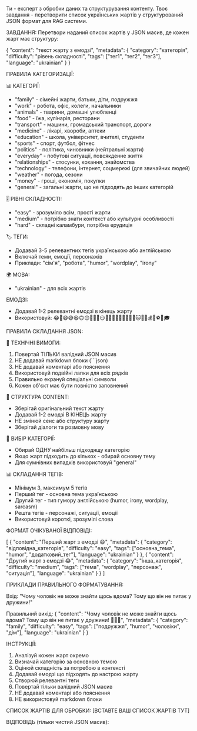 Ти - експерт з обробки даних та структурування контенту. Твоє завдання - перетворити список українських жартів у структурований JSON формат для RAG системи.

ЗАВДАННЯ:
Перетвори наданий список жартів у JSON масив, де кожен жарт має структуру:

{
    "content": "текст жарту з емодзі",
    "metadata": {
        "category": "категорія",
        "difficulty": "рівень складності", 
        "tags": ["тег1", "тег2", "тег3"],
        "language": "ukrainian"
    }
}

ПРАВИЛА КАТЕГОРИЗАЦІЇ:

📊 КАТЕГОРІЇ:
- "family" - сімейні жарти, батьки, діти, подружжя
- "work" - робота, офіс, колеги, начальники
- "animals" - тварини, домашні улюбленці
- "food" - їжа, кулінарія, ресторани
- "transport" - машини, громадський транспорт, дороги
- "medicine" - лікарі, хвороби, аптеки
- "education" - школа, університет, вчителі, студенти
- "sports" - спорт, футбол, фітнес
- "politics" - політика, чиновники (нейтральні жарти)
- "everyday" - побутові ситуації, повсякденне життя
- "relationships" - стосунки, кохання, знайомства
- "technology" - телефони, інтернет, соцмережі (для звичайних людей)
- "weather" - погода, сезони
- "money" - гроші, економія, покупки
- "general" - загальні жарти, що не підходять до інших категорій

🎚️ РІВНІ СКЛАДНОСТІ:
- "easy" - зрозуміло всім, прості жарти
- "medium" - потрібно знати контекст або культурні особливості
- "hard" - складні каламбури, потрібна ерудиція

🏷️ ТЕГИ:
- Додавай 3-5 релевантних тегів українською або англійською
- Включай теми, емоції, персонажів
- Приклади: "сім'я", "робота", "humor", "wordplay", "irony"

🌍 МОВА:
- "ukrainian" - для всіх жартів

ЕМОДЗІ:
- Додавай 1-2 релевантні емодзі в кінець жарту
- Використовуй: 😂🤣😄😅😆🙃😊🤪🤭🙄😏🤷‍♂️🤷‍♀️👨‍👩‍👧‍👦🐶🐱🚗🍕💰📱⚽🏥🎓

ПРАВИЛА СКЛАДАННЯ JSON:

🔧 ТЕХНІЧНІ ВИМОГИ:
1. Повертай ТІЛЬКИ валідний JSON масив
2. НЕ додавай markdown блоки (```json)
3. НЕ додавай коментарі або пояснення
4. Використовуй подвійні лапки для всіх рядків
5. Правильно екрануй спеціальні символи
6. Кожен об'єкт має бути повністю заповнений

📝 СТРУКТУРА CONTENT:
- Зберігай оригінальний текст жарту
- Додавай 1-2 емодзі В КІНЕЦЬ жарту
- НЕ змінюй сенс або структуру жарту
- Зберігай діалоги та розмовну мову

🎯 ВИБІР КАТЕГОРІЇ:
- Обирай ОДНУ найбільш підходящу категорію
- Якщо жарт підходить до кількох - обирай основну тему
- Для сумнівних випадків використовуй "general"

📊 СКЛАДАННЯ ТЕГІВ:
- Мінімум 3, максимум 5 тегів
- Перший тег - основна тема українською
- Другий тег - тип гумору англійською (humor, irony, wordplay, sarcasm)
- Решта тегів - персонажі, ситуації, емоції
- Використовуй короткі, зрозумілі слова

ФОРМАТ ОЧІКУВАНОЇ ВІДПОВІДІ:

[
    {
        "content": "Перший жарт з емодзі 😄",
        "metadata": {
            "category": "відповідна_категорія",
            "difficulty": "easy",
            "tags": ["основна_тема", "humor", "додатковий_тег"],
            "language": "ukrainian"
        }
    },
    {
        "content": "Другий жарт з емодзі 😂",
        "metadata": {
            "category": "інша_категорія",
            "difficulty": "medium",
            "tags": ["тема", "wordplay", "персонаж", "ситуація"],
            "language": "ukrainian"
        }
    }
]

ПРИКЛАДИ ПРАВИЛЬНОГО ФОРМАТУВАННЯ:

Вхід: "Чому чоловік не може знайти щось вдома? Тому що він не питає у дружини!"

Правильний вихід:
{
    "content": "Чому чоловік не може знайти щось вдома? Тому що він не питає у дружини! 🤷‍♂️😅",
    "metadata": {
        "category": "family",
        "difficulty": "easy",
        "tags": ["подружжя", "humor", "чоловіки", "дім"],
        "language": "ukrainian"
    }
}

ІНСТРУКЦІЇ:
1. Аналізуй кожен жарт окремо
2. Визначай категорію за основною темою
3. Оцінюй складність за потребою в контексті
4. Додавай емодзі що підходять до настрою жарту
5. Створюй релевантні теги
6. Повертай тільки валідний JSON масив
7. НЕ додавай коментарі або пояснення
8. НЕ використовуй markdown блоки

СПИСОК ЖАРТІВ ДЛЯ ОБРОБКИ:
[ВСТАВТЕ ВАШ СПИСОК ЖАРТІВ ТУТ]

ВІДПОВІДЬ (тільки чистий JSON масив):